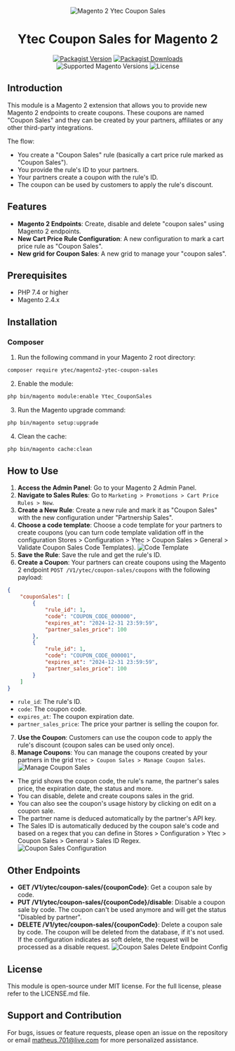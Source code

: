 <div align="center">

![Magento 2 Ytec Coupon Sales](https://i.imgur.com/d8QEHRb.png)
# Ytec Coupon Sales for Magento 2

</div>

<div align="center">

[![Packagist Version](https://img.shields.io/packagist/v/ytec/magento2-ytec-coupon-sales?logo=packagist&style=for-the-badge)](https://packagist.org/packages/ytec/magento2-ytec-coupon-sales)
[![Packagist Downloads](https://img.shields.io/packagist/dt/ytec/magento2-ytec-coupon-sales.svg?logo=composer&style=for-the-badge)](https://packagist.org/packages/ytec/magento2-ytec-coupon-sales/stats)
![Supported Magento Versions](https://img.shields.io/badge/magento-%202.4.x-brightgreen.svg?logo=magento&longCache=true&style=for-the-badge)
![License](https://img.shields.io/badge/license-MIT-green?color=%23234&style=for-the-badge)

</div>

## Introduction

This module is a Magento 2 extension that allows you to provide new Magento 2 endpoints to create coupons.
These coupons are named "Coupon Sales" and they can be created by your partners, affiliates or any other third-party integrations.

The flow:
 - You create a "Coupon Sales" rule (basically a cart price rule marked as "Coupon Sales").
 - You provide the rule's ID to your partners.
 - Your partners create a coupon with the rule's ID.
 - The coupon can be used by customers to apply the rule's discount.

## Features

- **Magento 2 Endpoints**: Create, disable and delete "coupon sales" using Magento 2 endpoints.
- **New Cart Price Rule Configuration**: A new configuration to mark a cart price rule as "Coupon Sales".
- **New grid for Coupon Sales**: A new grid to manage your "coupon sales".

## Prerequisites

- PHP 7.4 or higher
- Magento 2.4.x

## Installation

### Composer

1. Run the following command in your Magento 2 root directory:

```bash
composer require ytec/magento2-ytec-coupon-sales
```

2. Enable the module:

```bash
php bin/magento module:enable Ytec_CouponSales
```

3. Run the Magento upgrade command:

```bash
php bin/magento setup:upgrade
```

4. Clean the cache:

```bash
php bin/magento cache:clean
```

## How to Use

1. **Access the Admin Panel**: Go to your Magento 2 Admin Panel.
2. **Navigate to Sales Rules**: Go to `Marketing > Promotions > Cart Price Rules > New`.
3. **Create a New Rule**: Create a new rule and mark it as "Coupon Sales" with the new configuration under "Partnership Sales".
4. **Choose a code template**: Choose a code template for your partners to create coupons (you can turn code template validation off in the configuration Stores > Configuration > Ytec > Coupon Sales > General > Validate Coupon Sales Code Templates).
![Code Template](https://i.imgur.com/Oh5ZQvh.png)
5. **Save the Rule**: Save the rule and get the rule's ID.
6. **Create a Coupon**: Your partners can create coupons using the Magento 2 endpoint `POST /V1/ytec/coupon-sales/coupons` with the following payload:
```json
{
    "couponSales": [
        {
            "rule_id": 1,
            "code": "COUPON_CODE_000000", 
            "expires_at": "2024-12-31 23:59:59", 
            "partner_sales_price": 100
        },
        {
            "rule_id": 1,
            "code": "COUPON_CODE_000001", 
            "expires_at": "2024-12-31 23:59:59", 
            "partner_sales_price": 100
        }
    ]
}
```
- `rule_id`: The rule's ID.
- `code`: The coupon code.
- `expires_at`: The coupon expiration date.
- `partner_sales_price`: The price your partner is selling the coupon for.

7. **Use the Coupon**: Customers can use the coupon code to apply the rule's discount (coupon sales can be used only once).
8. **Manage Coupons**: You can manage the coupons created by your partners in the grid `Ytec > Coupon Sales > Manage Coupon Sales`.
![Manage Coupon Sales](https://i.imgur.com/YdUktLn.png)
- The grid shows the coupon code, the rule's name, the partner's sales price, the expiration date, the status and more.
- You can disable, delete and create coupons sales in the grid.
- You can also see the coupon's usage history by clicking on edit on a coupon sale.
- The partner name is deduced automatically by the partner's API key.
- The Sales ID is automatically deduced by the coupon sale's code and based on a regex that you can define in Stores > Configuration > Ytec > Coupon Sales > General > Sales ID Regex.
![Coupon Sales Configuration](https://i.imgur.com/H2WkSTH.png)


## Other Endpoints

- **GET /V1/ytec/coupon-sales/{couponCode}**: Get a coupon sale by code.
- **PUT /V1/ytec/coupon-sales/{couponCode}/disable**: Disable a coupon sale by code. The coupon can't be used anymore and will get the status "Disabled by partner".
- **DELETE /V1/ytec/coupon-sales/{couponCode}**: Delete a coupon sale by code. The coupon will be deleted from the database, if it's not used. If the configuration indicates as soft delete, the request will be processed as a disable request.
![Coupon Sales Delete Endpoint Config](https://i.imgur.com/dcLRaUp.png)

## License

This module is open-source under MIT license. For the full license, please refer to the LICENSE.md file.

## Support and Contribution

For bugs, issues or feature requests, please open an issue on the repository or email matheus.701@live.com for more personalized assistance.

